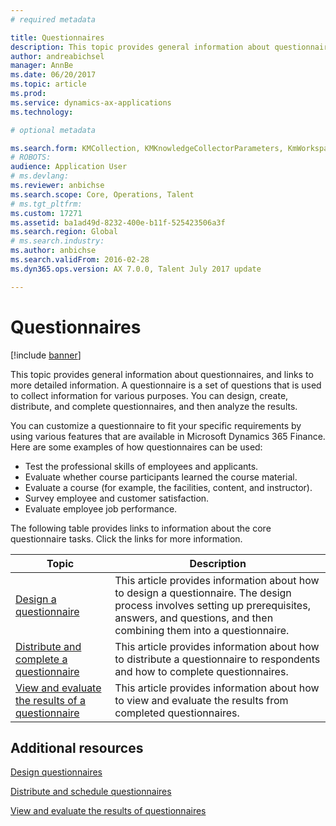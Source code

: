 ```yaml
---
# required metadata

title: Questionnaires
description: This topic provides general information about questionnaires, and links to more detailed information. A questionnaire is a set of questions that is used to collect information for various purposes. You can design, create, distribute, and complete questionnaires, and then analyze the results. 
author: andreabichsel
manager: AnnBe
ms.date: 06/20/2017
ms.topic: article
ms.prod: 
ms.service: dynamics-ax-applications
ms.technology: 

# optional metadata

ms.search.form: KMCollection, KMKnowledgeCollectorParameters, KmWorkspace
# ROBOTS: 
audience: Application User
# ms.devlang: 
ms.reviewer: anbichse
ms.search.scope: Core, Operations, Talent
# ms.tgt_pltfrm: 
ms.custom: 17271
ms.assetid: ba1ad49d-8232-400e-b11f-525423506a3f
ms.search.region: Global
# ms.search.industry: 
ms.author: anbichse
ms.search.validFrom: 2016-02-28
ms.dyn365.ops.version: AX 7.0.0, Talent July 2017 update

---
```


# Questionnaires

[!include [banner](includes/banner.md)]

This topic provides general information about questionnaires, and links to more detailed information. A questionnaire is a set of questions that is used to collect information for various purposes. You can design, create, distribute, and complete questionnaires, and then analyze the results. 

You can customize a questionnaire to fit your specific requirements by using various features that are available in Microsoft Dynamics 365 Finance. Here are some examples of how questionnaires can be used:

-   Test the professional skills of employees and applicants.
-   Evaluate whether course participants learned the course material.
-   Evaluate a course (for example, the facilities, content, and instructor).
-   Survey employee and customer satisfaction.
-   Evaluate employee job performance.

The following table provides links to information about the core questionnaire tasks. Click the links for more information.

| Topic| Description|
|------|------------|
| [Design a questionnaire](design-questionnaires.md)  | This article provides information about how to design a questionnaire. The design process involves setting up prerequisites, answers, and questions, and then combining them into a questionnaire. |
| [Distribute and complete a questionnaire](distribute-questionnaires.md)  | This article provides information about how to distribute a questionnaire to respondents and how to complete questionnaires.                                                                       |
| [View and evaluate the results of a questionnaire](evaluate-questionnaire-results.md) | This article provides information about how to view and evaluate the results from completed questionnaires.                                                                                        |



Additional resources
--------

[Design questionnaires](design-questionnaires.md)

[Distribute and schedule questionnaires](distribute-questionnaires.md)

[View and evaluate the results of questionnaires](evaluate-questionnaire-results.md)

